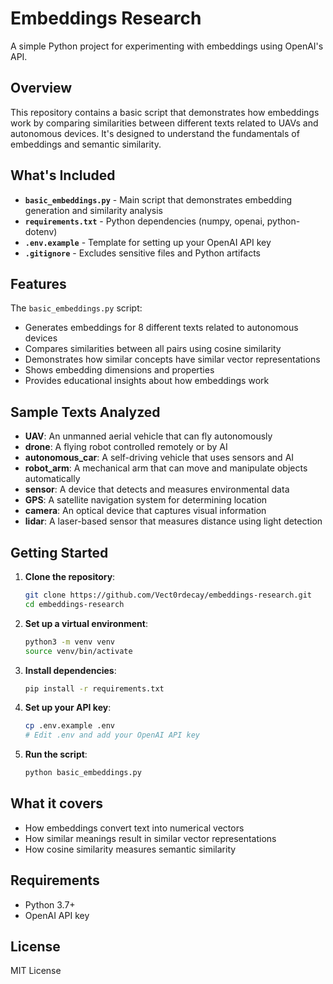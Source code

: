 # Embeddings Research

A simple Python project for experimenting with embeddings using OpenAI's API.

## Overview

This repository contains a basic script that demonstrates how embeddings work by comparing similarities between different texts related to UAVs and autonomous devices. It's designed to understand the fundamentals of embeddings and semantic similarity.

## What's Included

- **`basic_embeddings.py`** - Main script that demonstrates embedding generation and similarity analysis
- **`requirements.txt`** - Python dependencies (numpy, openai, python-dotenv)
- **`.env.example`** - Template for setting up your OpenAI API key
- **`.gitignore`** - Excludes sensitive files and Python artifacts

## Features

The `basic_embeddings.py` script:

- Generates embeddings for 8 different texts related to autonomous devices
- Compares similarities between all pairs using cosine similarity
- Demonstrates how similar concepts have similar vector representations
- Shows embedding dimensions and properties
- Provides educational insights about how embeddings work

## Sample Texts Analyzed

- **UAV**: An unmanned aerial vehicle that can fly autonomously
- **drone**: A flying robot controlled remotely or by AI
- **autonomous_car**: A self-driving vehicle that uses sensors and AI
- **robot_arm**: A mechanical arm that can move and manipulate objects automatically
- **sensor**: A device that detects and measures environmental data
- **GPS**: A satellite navigation system for determining location
- **camera**: An optical device that captures visual information
- **lidar**: A laser-based sensor that measures distance using light detection

## Getting Started

1. **Clone the repository**:
   ```bash
   git clone https://github.com/Vect0rdecay/embeddings-research.git
   cd embeddings-research
   ```

2. **Set up a virtual environment**:
   ```bash
   python3 -m venv venv
   source venv/bin/activate
   ```

3. **Install dependencies**:
   ```bash
   pip install -r requirements.txt
   ```

4. **Set up your API key**:
   ```bash
   cp .env.example .env
   # Edit .env and add your OpenAI API key
   ```

5. **Run the script**:
   ```bash
   python basic_embeddings.py
   ```

## What it covers

- How embeddings convert text into numerical vectors
- How similar meanings result in similar vector representations
- How cosine similarity measures semantic similarity


## Requirements

- Python 3.7+
- OpenAI API key

## License

MIT License
